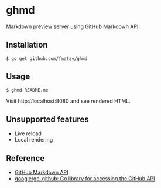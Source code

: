 # ghmd

Markdown preview server using GitHub Markdown API.

## Installation

```
$ go get github.com/fmatzy/ghmd
```

## Usage

```
$ ghmd README.me
```

Visit http://localhost:8080 and see rendered HTML.

## Unsupported features

- Live reload
- Local rendering

## Reference

- [GitHub Markdown API](https://developer.github.com/v3/markdown/)
- [google/go-github: Go library for accessing the GitHub API](https://github.com/google/go-github)
